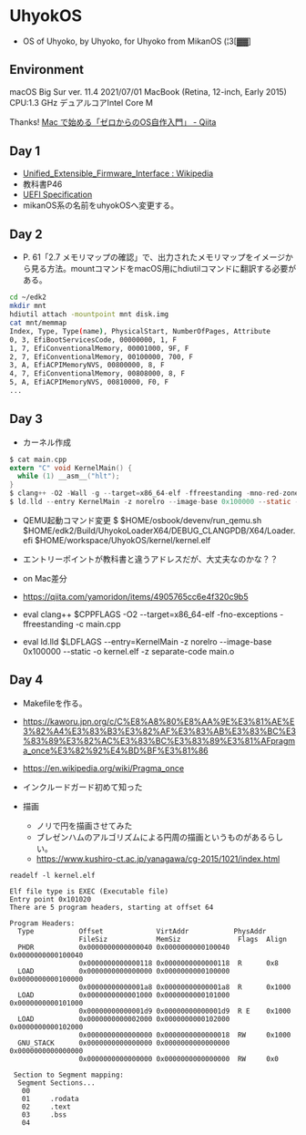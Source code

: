 # UhyokOS
- OS of Uhyoko, by Uhyoko, for Uhyoko from MikanOS (¦3[▓▓]

## Environment
macOS Big Sur ver. 11.4 2021/07/01
MacBook (Retina, 12-inch, Early 2015)
CPU:1.3 GHz デュアルコアIntel Core M

Thanks!
[Mac で始める「ゼロからのOS自作入門」 - Qiita](https://qiita.com/yamoridon/items/4905765cc6e4f320c9b5)

## Day 1
- [Unified_Extensible_Firmware_Interface : Wikipedia](https://ja.wikipedia.org/wiki/Unified_Extensible_Firmware_Interface)
- 教科書P46
- [UEFI Specification](https://uefi.org/sites/default/files/resources/UEFI_Spec_2_9_2021_03_18.pdf)
- mikanOS系の名前をuhyokOSへ変更する。

## Day 2
- P. 61「2.7 メモリマップの確認」で、出力されたメモリマップをイメージから見る方法。mountコマンドをmacOS用にhdiutilコマンドに翻訳する必要がある。
```sh
cd ~/edk2
mkdir mnt
hdiutil attach -mountpoint mnt disk.img
cat mnt/memmap
Index, Type, Type(name), PhysicalStart, NumberOfPages, Attribute
0, 3, EfiBootServicesCode, 00000000, 1, F
1, 7, EfiConventionalMemory, 00001000, 9F, F
2, 7, EfiConventionalMemory, 00100000, 700, F
3, A, EfiACPIMemoryNVS, 00800000, 8, F
4, 7, EfiConventionalMemory, 00808000, 8, F
5, A, EfiACPIMemoryNVS, 00810000, F0, F
...
```

## Day 3
- カーネル作成
```c
$ cat main.cpp
extern "C" void KernelMain() {
  while (1) __asm__("hlt");
}
$ clang++ -O2 -Wall -g --target=x86_64-elf -ffreestanding -mno-red-zone -fno-expections -fno-rtti -std=c++17 -c main.cpp
$ ld.lld --entry KernelMain -z norelro --image-base 0x100000 --static -o kernel.elf main.o
```

- QEMU起動コマンド変更
$ $HOME/osbook/devenv/run_qemu.sh $HOME/edk2/Build/UhyokoLoaderX64/DEBUG_CLANGPDB/X64/Loader.efi $HOME/workspace/UhyokOS/kernel/kernel.elf

- エントリーポイントが教科書と違うアドレスだが、大丈夫なのかな？？

- on Mac差分
- https://qiita.com/yamoridon/items/4905765cc6e4f320c9b5
- eval clang++ $CPPFLAGS -O2 --target=x86_64-elf -fno-exceptions -ffreestanding -c main.cpp
- eval ld.lld $LDFLAGS --entry=KernelMain -z norelro --image-base 0x100000 --static -o kernel.elf -z separate-code main.o


## Day 4
- Makefileを作る。
- https://kaworu.jpn.org/c/C%E8%A8%80%E8%AA%9E%E3%81%AE%E3%82%A4%E3%83%B3%E3%82%AF%E3%83%AB%E3%83%BC%E3%83%89%E3%82%AC%E3%83%BC%E3%83%89%E3%81%AFpragma_once%E3%82%92%E4%BD%BF%E3%81%86
- https://en.wikipedia.org/wiki/Pragma_once
- インクルードガード初めて知った

- 描画
  - ノリで円を描画させてみた
  - ブレゼンハムのアルゴリズムによる円周の描画というものがあるらしい。
  - https://www.kushiro-ct.ac.jp/yanagawa/cg-2015/1021/index.html


```
readelf -l kernel.elf

Elf file type is EXEC (Executable file)
Entry point 0x101020
There are 5 program headers, starting at offset 64

Program Headers:
  Type           Offset             VirtAddr           PhysAddr
                 FileSiz            MemSiz              Flags  Align
  PHDR           0x0000000000000040 0x0000000000100040 0x0000000000100040
                 0x0000000000000118 0x0000000000000118  R      0x8
  LOAD           0x0000000000000000 0x0000000000100000 0x0000000000100000
                 0x00000000000001a8 0x00000000000001a8  R      0x1000
  LOAD           0x0000000000001000 0x0000000000101000 0x0000000000101000
                 0x00000000000001d9 0x00000000000001d9  R E    0x1000
  LOAD           0x0000000000002000 0x0000000000102000 0x0000000000102000
                 0x0000000000000000 0x0000000000000018  RW     0x1000
  GNU_STACK      0x0000000000000000 0x0000000000000000 0x0000000000000000
                 0x0000000000000000 0x0000000000000000  RW     0x0

 Section to Segment mapping:
  Segment Sections...
   00
   01     .rodata
   02     .text
   03     .bss
   04
```
